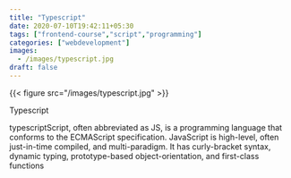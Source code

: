 ```yaml
---
title: "Typescript"
date: 2020-07-10T19:42:11+05:30
tags: ["frontend-course","script","programming"]
categories: ["webdevelopment"]
images:
  - /images/typescript.jpg
draft: false
---
```


{{< figure src="/images/typescript.jpg" >}}

Typescript

typescriptScript, often abbreviated as JS, is a programming language that conforms to the ECMAScript specification. JavaScript is high-level, often just-in-time compiled, and multi-paradigm. It has curly-bracket syntax, dynamic typing, prototype-based object-orientation, and first-class functions